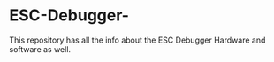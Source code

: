 # ESC-Debugger-
This repository has all the info about the ESC Debugger Hardware and software as well.
